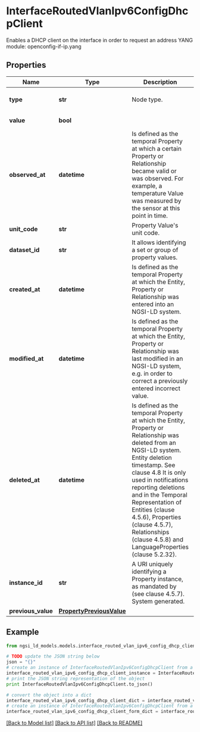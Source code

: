 # InterfaceRoutedVlanIpv6ConfigDhcpClient

Enables a DHCP client on the interface in order to request an address  YANG module: openconfig-if-ip.yang 

## Properties

Name | Type | Description | Notes
------------ | ------------- | ------------- | -------------
**type** | **str** | Node type.  | [optional] [default to 'Property']
**value** | **bool** |  | [default to False]
**observed_at** | **datetime** | Is defined as the temporal Property at which a certain Property or Relationship became valid or was observed. For example, a temperature Value was measured by the sensor at this point in time.  | [optional] 
**unit_code** | **str** | Property Value&#39;s unit code.  | [optional] 
**dataset_id** | **str** | It allows identifying a set or group of property values.  | [optional] 
**created_at** | **datetime** | Is defined as the temporal Property at which the Entity, Property or Relationship was entered into an NGSI-LD system.  | [optional] [readonly] 
**modified_at** | **datetime** | Is defined as the temporal Property at which the Entity, Property or Relationship was last modified in an NGSI-LD system, e.g. in order to correct a previously entered incorrect value.  | [optional] [readonly] 
**deleted_at** | **datetime** | Is defined as the temporal Property at which the Entity, Property or Relationship was deleted from an NGSI-LD system.  Entity deletion timestamp. See clause 4.8 It is only used in notifications reporting deletions and in the Temporal Representation of Entities (clause 4.5.6), Properties (clause 4.5.7), Relationships (clause 4.5.8) and LanguageProperties (clause 5.2.32).  | [optional] [readonly] 
**instance_id** | **str** | A URI uniquely identifying a Property instance, as mandated by (see clause 4.5.7). System generated.  | [optional] [readonly] 
**previous_value** | [**PropertyPreviousValue**](PropertyPreviousValue.md) |  | [optional] 

## Example

```python
from ngsi_ld_models.models.interface_routed_vlan_ipv6_config_dhcp_client import InterfaceRoutedVlanIpv6ConfigDhcpClient

# TODO update the JSON string below
json = "{}"
# create an instance of InterfaceRoutedVlanIpv6ConfigDhcpClient from a JSON string
interface_routed_vlan_ipv6_config_dhcp_client_instance = InterfaceRoutedVlanIpv6ConfigDhcpClient.from_json(json)
# print the JSON string representation of the object
print InterfaceRoutedVlanIpv6ConfigDhcpClient.to_json()

# convert the object into a dict
interface_routed_vlan_ipv6_config_dhcp_client_dict = interface_routed_vlan_ipv6_config_dhcp_client_instance.to_dict()
# create an instance of InterfaceRoutedVlanIpv6ConfigDhcpClient from a dict
interface_routed_vlan_ipv6_config_dhcp_client_form_dict = interface_routed_vlan_ipv6_config_dhcp_client.from_dict(interface_routed_vlan_ipv6_config_dhcp_client_dict)
```
[[Back to Model list]](../README.md#documentation-for-models) [[Back to API list]](../README.md#documentation-for-api-endpoints) [[Back to README]](../README.md)


